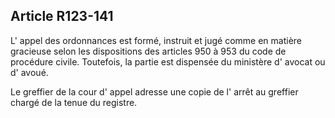 Article R123-141
----
L' appel des ordonnances est formé, instruit et jugé comme en matière gracieuse
selon les dispositions des articles 950 à 953 du code de procédure civile.
Toutefois, la partie est dispensée du ministère d' avocat ou d' avoué.

Le greffier de la cour d' appel adresse une copie de l' arrêt au greffier chargé
de la tenue du registre.
